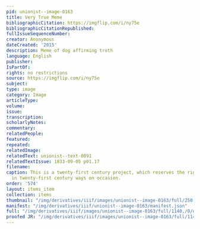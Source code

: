 ```yaml
---
pid: unionist--image-0163
title: Very True Meme
bibliographicCitation: https://imgflip.com/i/ny75e
bibliographicCitationRepublished: 
fullIssueSequenceNumber: 
creator: Anonymous
dateCreated: '2015'
description: Meme of dog affirming truth
language: English
publisher: 
IsPartOf: 
rights: no restrictions
source: https://imgflip.com/i/ny75e
subject: 
type: image
category: Image
articleType: 
volume: 
issue: 
transcription: 
scholarlyNotes: 
commentary: 
relatedPeople: 
featured: 
repeated: 
relatedImage: 
relatedText: unionist--text-0091
relatedTextIssue: 1833-09-05 p01.17
filename: 
caption: This is a twenty-first century project, which reserves the right to speak
  in twenty-first century ways on occasion.
order: '574'
layout: items_item
collection: items
thumbnail: "/img/derivatives/iiif/images/unionist--image-0163/full/250,/0/default.jpg"
manifest: "/img/derivatives/iiif/unionist--image-0163/manifest.json"
full: "/img/derivatives/iiif/images/unionist--image-0163/full/1140,/0/default.jpg"
proofed JR: "/img/derivatives/iiif/images/unionist--image-0163/full/1140,/0/default.jpg"
---
```

